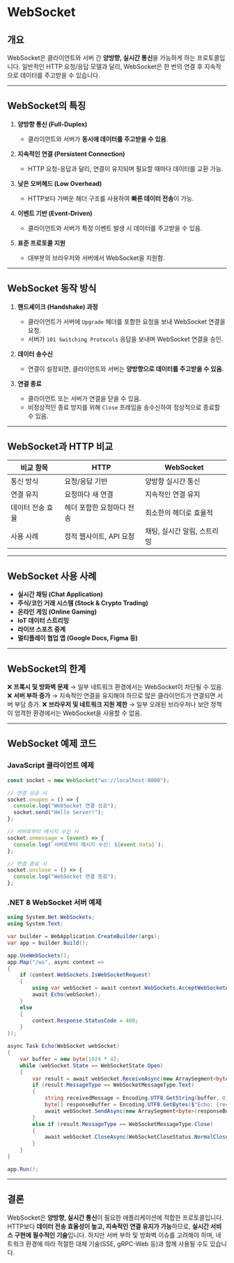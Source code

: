 # WebSocket

## 개요

WebSocket은 클라이언트와 서버 간 **양방향, 실시간 통신**을 가능하게 하는 프로토콜입니다. 일반적인 HTTP 요청/응답 모델과 달리, WebSocket은 한 번의 연결 후 지속적으로 데이터를 주고받을 수 있습니다.

---

## WebSocket의 특징

1. **양방향 통신 (Full-Duplex)**
   - 클라이언트와 서버가 **동시에 데이터를 주고받을 수 있음**.
2. **지속적인 연결 (Persistent Connection)**

   - HTTP 요청-응답과 달리, 연결이 유지되며 필요할 때마다 데이터를 교환 가능.

3. **낮은 오버헤드 (Low Overhead)**

   - HTTP보다 가벼운 헤더 구조를 사용하여 **빠른 데이터 전송**이 가능.

4. **이벤트 기반 (Event-Driven)**

   - 클라이언트와 서버가 특정 이벤트 발생 시 데이터를 주고받을 수 있음.

5. **표준 프로토콜 지원**
   - 대부분의 브라우저와 서버에서 WebSocket을 지원함.

---

## WebSocket 동작 방식

1. **핸드셰이크 (Handshake) 과정**

   - 클라이언트가 서버에 `Upgrade` 헤더를 포함한 요청을 보내 WebSocket 연결을 요청.
   - 서버가 `101 Switching Protocols` 응답을 보내며 WebSocket 연결을 승인.

2. **데이터 송수신**

   - 연결이 설정되면, 클라이언트와 서버는 **양방향으로 데이터를 주고받을 수 있음**.

3. **연결 종료**
   - 클라이언트 또는 서버가 연결을 닫을 수 있음.
   - 비정상적인 종료 방지를 위해 `Close` 프레임을 송수신하여 정상적으로 종료할 수 있음.

---

## WebSocket과 HTTP 비교

| 비교 항목        | HTTP                      | WebSocket                   |
| ---------------- | ------------------------- | --------------------------- |
| 통신 방식        | 요청/응답 기반            | 양방향 실시간 통신          |
| 연결 유지        | 요청마다 새 연결          | 지속적인 연결 유지          |
| 데이터 전송 효율 | 헤더 포함한 요청마다 전송 | 최소한의 헤더로 효율적      |
| 사용 사례        | 정적 웹사이트, API 요청   | 채팅, 실시간 알림, 스트리밍 |

---

## WebSocket 사용 사례

- **실시간 채팅 (Chat Application)**
- **주식/코인 거래 시스템 (Stock & Crypto Trading)**
- **온라인 게임 (Online Gaming)**
- **IoT 데이터 스트리밍**
- **라이브 스포츠 중계**
- **멀티플레이 협업 앱 (Google Docs, Figma 등)**

---

## WebSocket의 한계

❌ **프록시 및 방화벽 문제** → 일부 네트워크 환경에서는 WebSocket이 차단될 수 있음.
❌ **서버 부하 증가** → 지속적인 연결을 유지해야 하므로 많은 클라이언트가 연결되면 서버 부담 증가.
❌ **브라우저 및 네트워크 지원 제한** → 일부 오래된 브라우저나 보안 정책이 엄격한 환경에서는 WebSocket을 사용할 수 없음.

---

## WebSocket 예제 코드

### **JavaScript 클라이언트 예제**

```javascript
const socket = new WebSocket("ws://localhost:8080");

// 연결 성공 시
socket.onopen = () => {
  console.log("WebSocket 연결 성공");
  socket.send("Hello Server!");
};

// 서버로부터 메시지 수신 시
socket.onmessage = (event) => {
  console.log(`서버로부터 메시지 수신: ${event.data}`);
};

// 연결 종료 시
socket.onclose = () => {
  console.log("WebSocket 연결 종료");
};
```

### **.NET 8 WebSocket 서버 예제**

```csharp
using System.Net.WebSockets;
using System.Text;

var builder = WebApplication.CreateBuilder(args);
var app = builder.Build();

app.UseWebSockets();
app.Map("/ws", async context =>
{
    if (context.WebSockets.IsWebSocketRequest)
    {
        using var webSocket = await context.WebSockets.AcceptWebSocketAsync();
        await Echo(webSocket);
    }
    else
    {
        context.Response.StatusCode = 400;
    }
});

async Task Echo(WebSocket webSocket)
{
    var buffer = new byte[1024 * 4];
    while (webSocket.State == WebSocketState.Open)
    {
        var result = await webSocket.ReceiveAsync(new ArraySegment<byte>(buffer), CancellationToken.None);
        if (result.MessageType == WebSocketMessageType.Text)
        {
            string receivedMessage = Encoding.UTF8.GetString(buffer, 0, result.Count);
            byte[] responseBuffer = Encoding.UTF8.GetBytes($"Echo: {receivedMessage}");
            await webSocket.SendAsync(new ArraySegment<byte>(responseBuffer), WebSocketMessageType.Text, true, CancellationToken.None);
        }
        else if (result.MessageType == WebSocketMessageType.Close)
        {
            await webSocket.CloseAsync(WebSocketCloseStatus.NormalClosure, "Closing", CancellationToken.None);
        }
    }
}

app.Run();
```

---

## 결론

WebSocket은 **양방향, 실시간 통신**이 필요한 애플리케이션에 적합한 프로토콜입니다. HTTP보다 **데이터 전송 효율성이 높고, 지속적인 연결 유지가 가능**하므로, **실시간 서비스 구현에 필수적인 기술**입니다. 하지만 서버 부하 및 방화벽 이슈를 고려해야 하며, 네트워크 환경에 따라 적절한 대체 기술(SSE, gRPC-Web 등)과 함께 사용될 수도 있습니다.
